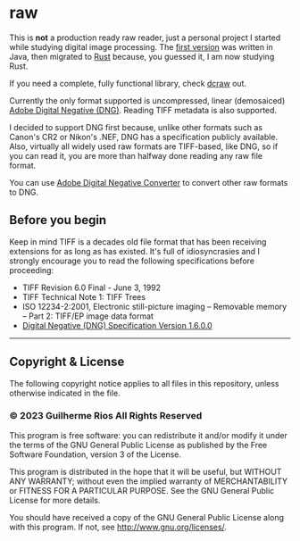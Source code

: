 # raw

This is **not** a production ready raw reader, just a personal project I started while studying digital image processing. The [first version](https://github.com/raw-tiff) was written in Java, then migrated to [Rust](https://www.rust-lang.org/) because, you guessed it, I am now studying Rust.

If you need a complete, fully functional library, check [dcraw](https://www.cybercom.net/~dcoffin/dcraw/) out.

Currently the only format supported is uncompressed, linear (demosaiced) [Adobe Digital Negative (DNG)](https://helpx.adobe.com/camera-raw/digital-negative.html). Reading TIFF metadata is also supported.

I decided to support DNG first because, unlike other formats such as Canon's CR2 or Nikon's .NEF, DNG has a specification publicly available. Also, virtually all widely used raw formats are TIFF-based, like DNG, so if you can read it, you are more than halfway done reading any raw file format.

You can use [Adobe Digital Negative Converter](https://helpx.adobe.com/camera-raw/using/adobe-dng-converter.html) to convert other raw formats to DNG.

## Before you begin

Keep in mind TIFF is a decades old file format that has been receiving extensions for as long as has existed. It's full of idiosyncrasies and I strongly encourage you to read the following specifications before proceeding:

* TIFF Revision 6.0 Final - June 3, 1992
* TIFF Technical Note 1: TIFF Trees
* ISO 12234-2:2001, Electronic still-picture imaging – Removable memory – Part 2: TIFF/EP image data format
* [Digital Negative (DNG) Specification Version 1.6.0.0](https://helpx.adobe.com/content/dam/help/en/photoshop/pdf/dng_spec_1_6_0_0.pdf)
_____
## Copyright & License

The following copyright notice applies to all files in this repository, unless otherwise indicated in the file.

### © 2023 Guilherme Rios All Rights Reserved

This program is free software: you can redistribute it and/or modify it under the terms of the GNU General Public License as published by the Free Software Foundation, version 3 of the License.

This program is distributed in the hope that it will be useful, but WITHOUT ANY WARRANTY; without even the implied warranty of MERCHANTABILITY or FITNESS FOR A PARTICULAR PURPOSE. See the GNU General Public License for more details.

You should have received a copy of the GNU General Public License along with this program. If not, see http://www.gnu.org/licenses/.
